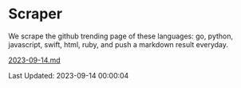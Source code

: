 # Scraper

We scrape the github trending page of these languages: go, python, javascript, swift, html, ruby, and push a markdown result everyday.

[2023-09-14.md](https://github.com/henson/Scraper/blob/master/2023-09-14.md)

Last Updated: 2023-09-14 00:00:04